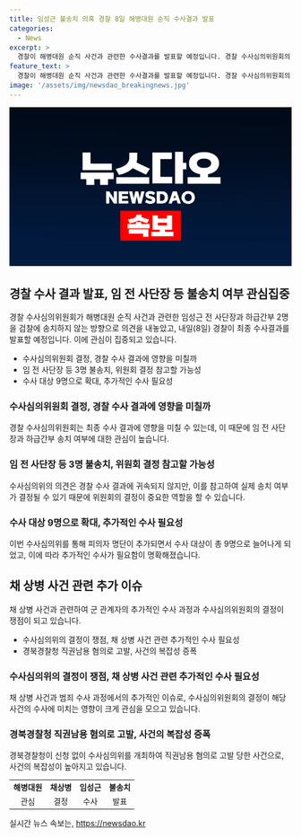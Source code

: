 ```yaml
---
title: 임성근 불송치 의혹 경찰 8일 해병대원 순직 수사결과 발표
categories:
  - News
excerpt: >
  경찰이 해병대원 순직 사건과 관련한 수사결과를 발표할 예정입니다. 경찰 수사심의위원회의 결정에 따르면, 임 전 사단장과 하급 간부 2명을 검찰에 송치하지 않을 것으로 전해졌으며, 이에 관심이 모아집니다. 또한, 수사 결과는 수사 외압 의혹과 정치권의 핵심 쟁점에 중요한 영향을 미칠 것으로 전망됩니다. 8일에 발표될 최종 수사 결과는 공론화를 예상할 전망이며, 관련된 채 상병 특검 및 심의위원회의 결정에 관심이 집중될 것으로 보입니다.
feature_text: >
  경찰이 해병대원 순직 사건과 관련한 수사결과를 발표할 예정입니다. 경찰 수사심의위원회의 결정에 따르면, 임 전 사단장과 하급 간부 2명을 검찰에 송치하지 않을 것으로 전해졌으며, 이에 관심이 모아집니다. 또한, 수사 결과는 수사 외압 의혹과 정치권의 핵심 쟁점에 중요한 영향을 미칠 것으로 전망됩니다. 8일에 발표될 최종 수사 결과는 공론화를 예상할 전망이며, 관련된 채 상병 특검 및 심의위원회의 결정에 관심이 집중될 것으로 보입니다.
image: '/assets/img/newsdao_breakingnews.jpg'
---
```


<p><img src="/assets/img/newsdao_breakingnews.jpg" alt="flaretime 속보" /></p>

<h2 data-ke-size="size26">경찰 수사 결과 발표, 임 전 사단장 등 불송치 여부 관심집중</h2>

<p data-ke-size="size16">경찰 수사심의위원회가 해병대원 순직 사건과 관련한 임성근 전 사단장과 하급간부 2명을 검찰에 송치하지 않는 방향으로 의견을 내놓았고, 내일(8일) 경찰이 최종 수사결과를 발표할 예정입니다. 이에 관심이 집중되고 있습니다.</p>

<ul>
<li>수사심의위원회 결정, 경찰 수사 결과에 영향을 미칠까</li>
<li>임 전 사단장 등 3명 불송치, 위원회 결정 참고할 가능성</li>
<li>수사 대상 9명으로 확대, 추가적인 수사 필요성</li>
</ul>

<h3>수사심의위원회 결정, 경찰 수사 결과에 영향을 미칠까</h3>

<p data-ke-size="size16">경찰 수사심의위원회는 최종 수사 결과에 영향을 미칠 수 있는데, 이 때문에 임 전 사단장과 하급간부 송치 여부에 대한 관심이 높습니다.</p>

<h3>임 전 사단장 등 3명 불송치, 위원회 결정 참고할 가능성</h3>

<p data-ke-size="size16">수사심의위의 의견은 경찰 수사 결과에 귀속되지 않지만, 이를 참고하여 실제 송치 여부가 결정될 수 있기 때문에 위원회의 결정이 중요한 역할을 할 수 있습니다.</p>

<h3>수사 대상 9명으로 확대, 추가적인 수사 필요성</h3>

<p data-ke-size="size16">이번 수사심의위를 통해 피의자 명단이 추가되면서 수사 대상이 총 9명으로 늘어나게 되었고, 이에 따라 추가적인 수사가 필요함이 명확해졌습니다.</p>

<p data-ke-size="size16"></p>

<h2 data-ke-size="size26">채 상병 사건 관련 추가 이슈</h2>

<p data-ke-size="size16">채 상병 사건과 관련하여 군 관계자의 추가적인 수사 과정과 수사심의위원회의 결정이 쟁점이 되고 있습니다.</p>

<ul>
<li>수사심의위의 결정이 쟁점, 채 상병 사건 관련 추가적인 수사 필요성</li>
<li>경북경찰청 직권남용 혐의로 고발, 사건의 복잡성 증폭</li>
</ul>

<h3>수사심의위의 결정이 쟁점, 채 상병 사건 관련 추가적인 수사 필요성</h3>

<p data-ke-size="size16">채 상병 사건과 범죄 수사 과정에서의 추가적인 이슈로, 수사심의위원회의 결정이 해당 사건의 수사에 미치는 영향이 크게 관심을 모으고 있습니다.</p>

<h3>경북경찰청 직권남용 혐의로 고발, 사건의 복잡성 증폭</h3>

<p data-ke-size="size16">경북경찰청이 신청 없이 수사심의위를 개최하여 직권남용 혐의로 고발 당한 사건으로, 사건의 복잡성이 높아지고 있습니다.</p>

<table>
<tr>
<td style="text-align: center; height: 17px;"><b>해병대원</b></td>
<td style="text-align: center; height: 17px;"><b>채상병</b></td>
<td style="text-align: center; height: 17px;"><b>임성근</b></td>
<td style="text-align: center; height: 17px;"><b>불송치</b></td>
</tr>
<tr>
<td style="text-align: center; height: 17px;">관심</td>
<td style="text-align: center; height: 17px;">결정</td>
<td style="text-align: center; height: 17px;">수사</td>
<td style="text-align: center; height: 17px;">발표</td>
</tr>
</table>
실시간 뉴스 속보는, <a href="https://newsdao.kr" rel="dofollow">https://newsdao.kr</a>


